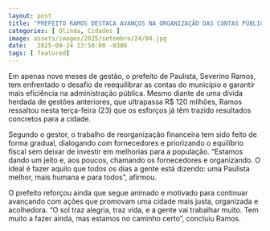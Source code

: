 ```yaml
---
layout: post
title: "PREFEITO RAMOS DESTACA AVANÇOS NA ORGANIZAÇÃO DAS CONTAS PÚBLICAS EM PAULISTA"
categories: [ Olinda, Cidades ]
image: assets/images/2025/setembro/24/04.jpg
date:   2025-09-24 13:50:00 -0300
tags: [ featured]
---  
```

Em apenas nove meses de gestão, o prefeito de Paulista, Severino Ramos, tem enfrentado o desafio de reequilibrar as contas do município e garantir mais eficiência na administração pública. Mesmo diante de uma dívida herdada de gestões anteriores, que ultrapassa R$ 120 milhões, Ramos ressaltou nesta terça-feira (23) que os esforços já têm trazido resultados concretos para a cidade.

Segundo o gestor, o trabalho de reorganização financeira tem sido feito de forma gradual, dialogando com fornecedores e priorizando o equilíbrio fiscal sem deixar de investir em melhorias para a população. “Estamos dando um jeito e, aos poucos, chamando os fornecedores e organizando. O ideal é fazer aquilo que todos os dias a gente está dizendo: uma Paulista melhor, mais humana e para todos”, afirmou.

O prefeito reforçou ainda que segue animado e motivado para continuar avançando com ações que promovam uma cidade mais justa, organizada e acolhedora. “O sol traz alegria, traz vida, e a gente vai trabalhar muito. Tem muito a fazer ainda, mas estamos no caminho certo”, concluiu Ramos.